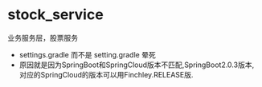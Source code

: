 # stock_service
业务服务层，股票服务


- settings.gradle 而不是 setting.gradle 晕死
- 原因就是因为SpringBoot和SpringCloud版本不匹配,SpringBoot2.0.3版本,对应的SpringCloud的版本可以用Finchley.RELEASE版.
